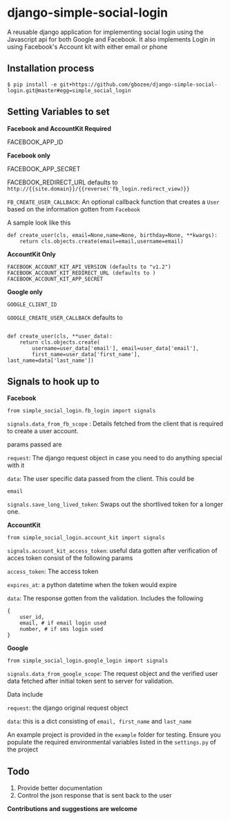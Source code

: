 # django-simple-social-login
A reusable django application for implementing social login using the Javascript api for both Google and Facebook. It also implements Login in using Facebook's Account kit with either email or phone


## Installation process

```
$ pip install -e git+https://github.com/gbozee/django-simple-social-login.git@master#egg=simple_social_login
```


## Setting Variables to set

**Facebook and AccountKit Required**

FACEBOOK_APP_ID

**Facebook only**

FACEBOOK_APP_SECRET

FACEBOOK_REDIRECT_URL defaults to `http://{{site.domain}}/{{reverse('fb_login.redirect_view)}}`

`FB_CREATE_USER_CALLBACK`: An optional callback function that creates a `User` based on the information gotten from `Facebook`

A sample look like this
```
def create_user(cls, email=None,name=None, birthday=None, **kwargs):
    return cls.objects.create(email=email,username=email)
```
**AccountKit Only**
```
FACEBOOK_ACCOUNT_KIT_API_VERSION (defaults to "v1.2")
FACEBOOK_ACCOUNT_KIT_REDIRECT_URL (defaults to )
FACEBOOK_ACCOUNT_KIT_APP_SECRET
```
**Google only**

`GOOGLE_CLIENT_ID`

`GOOGLE_CREATE_USER_CALLBACK` defaults to 
```

def create_user(cls, **user_data):
    return cls.objects.create(
        username=user_data['email'], email=user_data['email'],
        first_name=user_data['first_name'], last_name=data['last_name'])

```

## Signals to hook up to

**Facebook**
```
from simple_social_login.fb_login import signals

```
`signals.data_from_fb_scope` : Details fetched from the client that is required to create a user account. 

params passed are 

`request`: The django request object in case you need to do anything special with it

`data`: The user specific data passed from the client. This could be 
```
email
```

`signals.save_long_lived_token`: Swaps out the shortlived token for a longer one. 

**AccountKit**
```
from simple_social_login.account_kit import signals
```
`signals.account_kit_access_token`: useful data gotten after verification of acces token consist of the following params

`access_token`: The access token 

`expires_at`: a python datetime when the token would expire

`data`: The response gotten from the validation. Includes the following

```
{
    user_id,
    email, # if email login used
    number, # if sms login used
}
```

**Google**
```
from simple_social_login.google_login import signals
```
`signals.data_from_google_scope`: The request object and the verified user data fetched after initial token sent to server for validation.

Data include

`request`: the django original request object

`data`: this is a dict consisting of `email, first_name` and `last_name`

An example project is provided in the `example` folder for testing. Ensure you populate the required environmental variables listed in the `settings.py` of the project

## Todo
1. Provide better documentation
2. Control the json response that is sent back to the user

**Contributions and suggestions are welcome**

